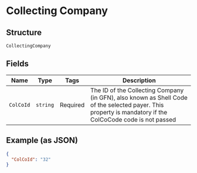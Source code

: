 
# Collecting Company

## Structure

`CollectingCompany`

## Fields

| Name | Type | Tags | Description |
|  --- | --- | --- | --- |
| `ColCoId` | `string` | Required | The ID of the Collecting Company (in GFN), also known as Shell Code of the selected payer. This property is mandatory if the ColCoCode code is not passed |

## Example (as JSON)

```json
{
  "ColCoId": "32"
}
```

